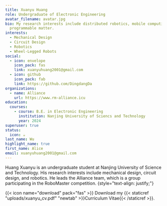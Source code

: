 ```yaml
---
title: Xuanyu Huang
role: Undergraduate of Electronic Engineering
avatar_filename: avatar.jpg
bio: My research interests include distributed robotics, mobile computing and
  programmable matter.
interests:
  - Mechanical Design
  - Circuit Design
  - Robotics
  - Wheel-Legged Robots
social:
  - icon: envelope
    icon_pack: fas
    link: xuanyuhuang2001@gmail.com
  - icon: github
    icon_pack: fab
    link: https://github.com/DingdangDa
organizations:
  - name: Alliance
    url: https://www.rm-alliance.icu
education:
  courses:
    - course: B.E. in Electronic Engineering
      institution: Nanjing University of Sciencs and Technology
      year: 2024
superuser: true
status:
  icon: ☕️
last_name: Wu
highlight_name: true
first_name: Alice
email: xuanyuhuang2001@gmail.com
---
```

Huang Xuanyu is an undergraduate student at Nanjing University of Science and Technology. His research interests include mechanical design, circuit design, and robotics. He leads the Alliance team, which is a group participating in the RoboMaster competition.
{style="text-align: justify;"}

{{< icon name="download" pack="fas" >}} Download my {{< staticref "uploads/xuanyu_cv.pdf" "newtab" >}}Curriculum Vitae{{< /staticref >}}.